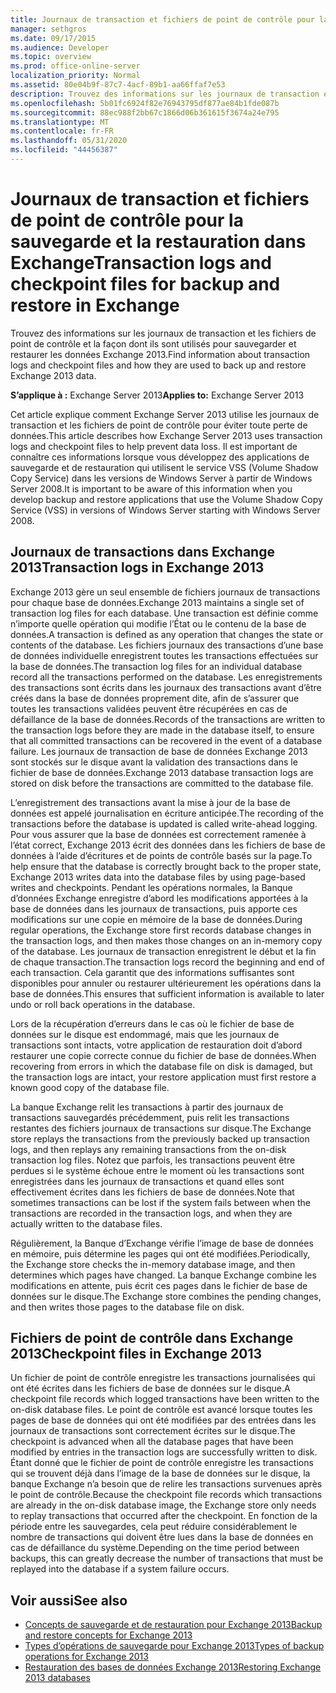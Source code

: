 ```yaml
---
title: Journaux de transaction et fichiers de point de contrôle pour la sauvegarde et la restauration dans Exchange
manager: sethgros
ms.date: 09/17/2015
ms.audience: Developer
ms.topic: overview
ms.prod: office-online-server
localization_priority: Normal
ms.assetid: 80e04b9f-87c7-4acf-89b1-aa66ffaf7e53
description: Trouvez des informations sur les journaux de transaction et les fichiers de point de contrôle et la façon dont ils sont utilisés pour sauvegarder et restaurer les données Exchange 2013.
ms.openlocfilehash: 5b01fc6924f82e76943795df877ae84b1fde087b
ms.sourcegitcommit: 88ec988f2bb67c1866d06b361615f3674a24e795
ms.translationtype: MT
ms.contentlocale: fr-FR
ms.lasthandoff: 05/31/2020
ms.locfileid: "44456387"
---
```

# <a name="transaction-logs-and-checkpoint-files-for-backup-and-restore-in-exchange"></a><span data-ttu-id="71add-103">Journaux de transaction et fichiers de point de contrôle pour la sauvegarde et la restauration dans Exchange</span><span class="sxs-lookup"><span data-stu-id="71add-103">Transaction logs and checkpoint files for backup and restore in Exchange</span></span>

<span data-ttu-id="71add-104">Trouvez des informations sur les journaux de transaction et les fichiers de point de contrôle et la façon dont ils sont utilisés pour sauvegarder et restaurer les données Exchange 2013.</span><span class="sxs-lookup"><span data-stu-id="71add-104">Find information about transaction logs and checkpoint files and how they are used to back up and restore Exchange 2013 data.</span></span>
  
<span data-ttu-id="71add-105">**S’applique à :** Exchange Server 2013</span><span class="sxs-lookup"><span data-stu-id="71add-105">**Applies to:** Exchange Server 2013</span></span> 
  
<span data-ttu-id="71add-106">Cet article explique comment Exchange Server 2013 utilise les journaux de transaction et les fichiers de point de contrôle pour éviter toute perte de données.</span><span class="sxs-lookup"><span data-stu-id="71add-106">This article describes how Exchange Server 2013 uses transaction logs and checkpoint files to help prevent data loss.</span></span> <span data-ttu-id="71add-107">Il est important de connaître ces informations lorsque vous développez des applications de sauvegarde et de restauration qui utilisent le service VSS (Volume Shadow Copy Service) dans les versions de Windows Server à partir de Windows Server 2008.</span><span class="sxs-lookup"><span data-stu-id="71add-107">It is important to be aware of this information when you develop backup and restore applications that use the Volume Shadow Copy Service (VSS) in versions of Windows Server starting with Windows Server 2008.</span></span>
  
## <a name="transaction-logs-in-exchange-2013"></a><span data-ttu-id="71add-108">Journaux de transactions dans Exchange 2013</span><span class="sxs-lookup"><span data-stu-id="71add-108">Transaction logs in Exchange 2013</span></span>

<span data-ttu-id="71add-109">Exchange 2013 gère un seul ensemble de fichiers journaux de transactions pour chaque base de données.</span><span class="sxs-lookup"><span data-stu-id="71add-109">Exchange 2013 maintains a single set of transaction log files for each database.</span></span> <span data-ttu-id="71add-110">Une transaction est définie comme n’importe quelle opération qui modifie l’État ou le contenu de la base de données.</span><span class="sxs-lookup"><span data-stu-id="71add-110">A transaction is defined as any operation that changes the state or contents of the database.</span></span> <span data-ttu-id="71add-111">Les fichiers journaux des transactions d’une base de données individuelle enregistrent toutes les transactions effectuées sur la base de données.</span><span class="sxs-lookup"><span data-stu-id="71add-111">The transaction log files for an individual database record all the transactions performed on the database.</span></span> <span data-ttu-id="71add-112">Les enregistrements des transactions sont écrits dans les journaux des transactions avant d’être créés dans la base de données proprement dite, afin de s’assurer que toutes les transactions validées peuvent être récupérées en cas de défaillance de la base de données.</span><span class="sxs-lookup"><span data-stu-id="71add-112">Records of the transactions are written to the transaction logs before they are made in the database itself, to ensure that all committed transactions can be recovered in the event of a database failure.</span></span> <span data-ttu-id="71add-113">Les journaux de transaction de base de données Exchange 2013 sont stockés sur le disque avant la validation des transactions dans le fichier de base de données.</span><span class="sxs-lookup"><span data-stu-id="71add-113">Exchange 2013 database transaction logs are stored on disk before the transactions are committed to the database file.</span></span> 
  
<span data-ttu-id="71add-114">L’enregistrement des transactions avant la mise à jour de la base de données est appelé journalisation en écriture anticipée.</span><span class="sxs-lookup"><span data-stu-id="71add-114">The recording of the transactions before the database is updated is called write-ahead logging.</span></span> <span data-ttu-id="71add-115">Pour vous assurer que la base de données est correctement ramenée à l’état correct, Exchange 2013 écrit des données dans les fichiers de base de données à l’aide d’écritures et de points de contrôle basés sur la page.</span><span class="sxs-lookup"><span data-stu-id="71add-115">To help ensure that the database is correctly brought back to the proper state, Exchange 2013 writes data into the database files by using page-based writes and checkpoints.</span></span> <span data-ttu-id="71add-116">Pendant les opérations normales, la Banque d’données Exchange enregistre d’abord les modifications apportées à la base de données dans les journaux de transactions, puis apporte ces modifications sur une copie en mémoire de la base de données.</span><span class="sxs-lookup"><span data-stu-id="71add-116">During regular operations, the Exchange store first records database changes in the transaction logs, and then makes those changes on an in-memory copy of the database.</span></span> <span data-ttu-id="71add-117">Les journaux de transaction enregistrent le début et la fin de chaque transaction.</span><span class="sxs-lookup"><span data-stu-id="71add-117">The transaction logs record the beginning and end of each transaction.</span></span> <span data-ttu-id="71add-118">Cela garantit que des informations suffisantes sont disponibles pour annuler ou restaurer ultérieurement les opérations dans la base de données.</span><span class="sxs-lookup"><span data-stu-id="71add-118">This ensures that sufficient information is available to later undo or roll back operations in the database.</span></span>
  
<span data-ttu-id="71add-119">Lors de la récupération d’erreurs dans le cas où le fichier de base de données sur le disque est endommagé, mais que les journaux de transactions sont intacts, votre application de restauration doit d’abord restaurer une copie correcte connue du fichier de base de données.</span><span class="sxs-lookup"><span data-stu-id="71add-119">When recovering from errors in which the database file on disk is damaged, but the transaction logs are intact, your restore application must first restore a known good copy of the database file.</span></span>
  
<span data-ttu-id="71add-120">La banque Exchange relit les transactions à partir des journaux de transactions sauvegardés précédemment, puis relit les transactions restantes des fichiers journaux de transactions sur disque.</span><span class="sxs-lookup"><span data-stu-id="71add-120">The Exchange store replays the transactions from the previously backed up transaction logs, and then replays any remaining transactions from the on-disk transaction log files.</span></span> <span data-ttu-id="71add-121">Notez que parfois, les transactions peuvent être perdues si le système échoue entre le moment où les transactions sont enregistrées dans les journaux de transactions et quand elles sont effectivement écrites dans les fichiers de base de données.</span><span class="sxs-lookup"><span data-stu-id="71add-121">Note that sometimes transactions can be lost if the system fails between when the transactions are recorded in the transaction logs, and when they are actually written to the database files.</span></span> 
  
<span data-ttu-id="71add-122">Régulièrement, la Banque d’Exchange vérifie l’image de base de données en mémoire, puis détermine les pages qui ont été modifiées.</span><span class="sxs-lookup"><span data-stu-id="71add-122">Periodically, the Exchange store checks the in-memory database image, and then determines which pages have changed.</span></span> <span data-ttu-id="71add-123">La banque Exchange combine les modifications en attente, puis écrit ces pages dans le fichier de base de données sur le disque.</span><span class="sxs-lookup"><span data-stu-id="71add-123">The Exchange store combines the pending changes, and then writes those pages to the database file on disk.</span></span>
  
## <a name="checkpoint-files-in-exchange-2013"></a><span data-ttu-id="71add-124">Fichiers de point de contrôle dans Exchange 2013</span><span class="sxs-lookup"><span data-stu-id="71add-124">Checkpoint files in Exchange 2013</span></span>

<span data-ttu-id="71add-125">Un fichier de point de contrôle enregistre les transactions journalisées qui ont été écrites dans les fichiers de base de données sur le disque.</span><span class="sxs-lookup"><span data-stu-id="71add-125">A checkpoint file records which logged transactions have been written to the on-disk database files.</span></span> <span data-ttu-id="71add-126">Le point de contrôle est avancé lorsque toutes les pages de base de données qui ont été modifiées par des entrées dans les journaux de transactions sont correctement écrites sur le disque.</span><span class="sxs-lookup"><span data-stu-id="71add-126">The checkpoint is advanced when all the database pages that have been modified by entries in the transaction logs are successfully written to disk.</span></span> <span data-ttu-id="71add-127">Étant donné que le fichier de point de contrôle enregistre les transactions qui se trouvent déjà dans l’image de la base de données sur le disque, la banque Exchange n’a besoin que de relire les transactions survenues après le point de contrôle.</span><span class="sxs-lookup"><span data-stu-id="71add-127">Because the checkpoint file records which transactions are already in the on-disk database image, the Exchange store only needs to replay transactions that occurred after the checkpoint.</span></span> <span data-ttu-id="71add-128">En fonction de la période entre les sauvegardes, cela peut réduire considérablement le nombre de transactions qui doivent être lues dans la base de données en cas de défaillance du système.</span><span class="sxs-lookup"><span data-stu-id="71add-128">Depending on the time period between backups, this can greatly decrease the number of transactions that must be replayed into the database if a system failure occurs.</span></span>
  
## <a name="see-also"></a><span data-ttu-id="71add-129">Voir aussi</span><span class="sxs-lookup"><span data-stu-id="71add-129">See also</span></span>

- [<span data-ttu-id="71add-130">Concepts de sauvegarde et de restauration pour Exchange 2013</span><span class="sxs-lookup"><span data-stu-id="71add-130">Backup and restore concepts for Exchange 2013</span></span>](backup-and-restore-concepts-for-exchange-2013.md)
- [<span data-ttu-id="71add-131">Types d’opérations de sauvegarde pour Exchange 2013</span><span class="sxs-lookup"><span data-stu-id="71add-131">Types of backup operations for Exchange 2013</span></span>](types-of-backup-operations-for-exchange-2013.md)
- [<span data-ttu-id="71add-132">Restauration des bases de données Exchange 2013</span><span class="sxs-lookup"><span data-stu-id="71add-132">Restoring Exchange 2013 databases</span></span>](restoring-exchange-2013-databases.md)
    

